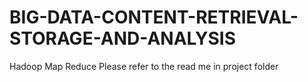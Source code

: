 BIG-DATA-CONTENT-RETRIEVAL-STORAGE-AND-ANALYSIS
===============================================

Hadoop Map Reduce
Please refer to the read me in project folder
